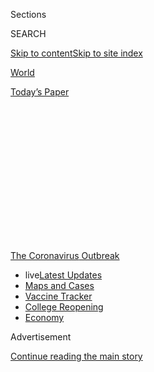 <div id="app">

<div>

<div>

<div>

<div class="NYTAppHideMasthead css-1q2w90k e1suatyy0">

<div class="section css-ui9rw0 e1suatyy2">

<div class="css-eph4ug er09x8g0">

<div class="css-6n7j50">

</div>

<span class="css-1dv1kvn">Sections</span>

<div class="css-10488qs">

<span class="css-1dv1kvn">SEARCH</span>

</div>

[Skip to content](#site-content)[Skip to site
index](#site-index)

</div>

<div id="masthead-section-label" class="css-1wr3we4 eaxe0e00">

[World](https://www.nytimes.com/section/world)

</div>

<div class="css-10698na e1huz5gh0">

</div>

</div>

<div id="masthead-bar-one" class="section hasLinks css-15hmgas e1csuq9d3">

<div class="css-uqyvli e1csuq9d0">

</div>

<div class="css-1uqjmks e1csuq9d1">

</div>

<div class="css-9e9ivx">

[](https://myaccount.nytimes.com/auth/login?response_type=cookie&client_id=vi)

</div>

<div class="css-1bvtpon e1csuq9d2">

[Today’s
Paper](https://www.nytimes.com/section/todayspaper)

</div>

</div>

</div>

</div>

<div data-aria-hidden="false">

<div id="site-content" data-role="main">

<div>

<div class="css-1aor85t" style="opacity:0.000000001;z-index:-1;visibility:hidden">

<div class="css-1hqnpie">

<div class="css-epjblv">

<span class="css-17xtcya">[World](/section/world)</span><span class="css-x15j1o">|</span><span class="css-fwqvlz">Birx
Warns That U.S. Epidemic Is in a ‘New
Phase’</span>

</div>

<div class="css-k008qs">

<div class="css-1iwv8en">

<span class="css-18z7m18"></span>

<div>

</div>

</div>

<span class="css-1n6z4y">https://nyti.ms/3i13OO4</span>

<div class="css-1705lsu">

<div class="css-4xjgmj">

<div class="css-4skfbu" data-role="toolbar" data-aria-label="Social Media Share buttons, Save button, and Comments Panel with current comment count" data-testid="share-tools">

  - 
  - 
  - 
  - 
    
    <div class="css-6n7j50">
    
    </div>

  - 

</div>

</div>

</div>

</div>

</div>

</div>

<div id="NYT_TOP_BANNER_REGION" class="css-13pd83m">

<div>

<div id="styln-prism-menu-1592847958612" class="section interactive-content interactive-size-medium css-1edisqu">

<div class="css-17ih8de interactive-body">

<div id="scroll-container" class="css-1gj85ro">

[<span class="styln-title-wrap"><span class="css-1pje3qr">The
Coronavirus</span><span class="css-1pje3qr">
Outbreak</span></span>](https://www.nytimes.com/news-event/coronavirus?action=click&pgtype=Article&state=default&region=TOP_BANNER&context=storylines_menu)

  - <span class="css-kqxiym" data-emphasize="true">live</span>[Latest
    Updates](https://www.nytimes.com/2020/08/04/world/coronavirus-cases.html?action=click&pgtype=Article&state=default&region=TOP_BANNER&context=storylines_menu)
  - [Maps and
    Cases](https://www.nytimes.com/interactive/2020/us/coronavirus-us-cases.html?action=click&pgtype=Article&state=default&region=TOP_BANNER&context=storylines_menu)
  - [Vaccine
    Tracker](https://www.nytimes.com/interactive/2020/science/coronavirus-vaccine-tracker.html?action=click&pgtype=Article&state=default&region=TOP_BANNER&context=storylines_menu)
  - [College
    Reopening](https://www.nytimes.com/2020/08/02/us/covid-college-reopening.html?action=click&pgtype=Article&state=default&region=TOP_BANNER&context=storylines_menu)
  - [Economy](https://www.nytimes.com/live/2020/08/04/business/stock-market-today-coronavirus?action=click&pgtype=Article&state=default&region=TOP_BANNER&context=storylines_menu)

</div>

</div>

</div>

</div>

</div>

<div id="top-wrapper" class="css-1sy8kpn">

<div id="top-slug" class="css-l9onyx">

Advertisement

</div>

[Continue reading the main
story](#after-top)

<div class="ad top-wrapper" style="text-align:center;height:100%;display:block;min-height:250px">

<div id="top" class="place-ad" data-position="top" data-size-key="top">

</div>

</div>

<div id="after-top">

</div>

</div>

<div>

<div id="sponsor-wrapper" class="css-1hyfx7x">

<div id="sponsor-slug" class="css-19vbshk">

Supported by

</div>

[Continue reading the main
story](#after-sponsor)

<div id="sponsor" class="ad sponsor-wrapper" style="text-align:center;height:100%;display:block">

</div>

<div id="after-sponsor">

</div>

</div>

<div class="css-186x18t">

</div>

<div class="css-1vkm6nb ehdk2mb0">

# Birx Warns That U.S. Epidemic Is in a ‘New Phase’

</div>

Colleges are preparing to welcome students back to a complicated campus
setting. India’s home minister tests positive.

<div class="css-18e8msd">

<div class="css-vp77d3 epjyd6m0">

<div class="css-1baulvz">

</div>

</div>

  - 
    
    <div class="css-ld3wwf e16638kd2">
    
    Published Aug. 2, 2020Updated Aug. 4, 2020,
    <span class="css-epvm6">2:37 p.m.
    ET</span>
    
    </div>

  - 
    
    <div class="css-4xjgmj">
    
    <div class="css-pvvomx" data-role="toolbar" data-aria-label="Social Media Share buttons, Save button, and Comments Panel with current comment count" data-testid="share-tools">
    
      - 
      - 
      - 
      - 
        
        <div class="css-6n7j50">
        
        </div>
    
      - 
    
    </div>
    
    </div>

</div>

</div>

<div class="section meteredContent css-1r7ky0e" name="articleBody" itemprop="articleBody">

<div class="css-1fanzo5 StoryBodyCompanionColumn">

<div class="css-53u6y8">

Read our [live Coronavirus
Pandemic](https://www.nytimes.com/2020/08/04/world/coronavirus-cases.html)
coverage here.

</div>

</div>

<div class="css-19qgada">

### Here’s what you need to know:

  - [Birx urges Americans in hot spots to consider wearing a mask at
    home if they live with someone who is especially
    vulnerable.](#link-4c637647)
  - [Scientists are worried about political influence over the U.S.
    coronavirus vaccine project.](#link-18bff79b)
  - [Will sex in a social pod be OK? Colleges prepare to welcome
    students back to a new reality.](#link-79292e3)
  - [Manila returns to lockdown after opening up leads to a
    resurgence.](#link-41ce99eb)
  - [Its outbreak untamed, Melbourne, Australia, escalates a
    lockdown.](#link-74f9a2b2)
  - [Lawmakers and White House officials remain at an impasse on a new
    relief package.](#link-1a62dbb2)
  - [Hurricane season in a pandemic: Florida is grazed by a tropical
    storm as virus cases surge.](#link-479653b6)

</div>

<div class="css-79elbk" data-testid="photoviewer-wrapper">

<div class="css-z3e15g" data-testid="photoviewer-wrapper-hidden">

</div>

<div class="css-1a48zt4 ehw59r15" data-testid="photoviewer-children">

![<span class="css-16f3y1r e13ogyst0" data-aria-hidden="true">Dr.
Deborah L. Birx. “What we are seeing today is different from March and
April,” she said on the CNN program “State of the Union” on Sunday. “It
is extraordinarily
widespread.”</span><span class="css-cnj6d5 e1z0qqy90" itemprop="copyrightHolder"><span class="css-1ly73wi e1tej78p0">Credit...</span><span>Michael
A. McCoy for The New York
Times</span></span>](https://static01.nyt.com/images/2020/08/02/business/02virus-briefing-birz/merlin_173957070_557fcd4f-d678-4732-b872-17a4142a718a-articleLarge.jpg?quality=75&auto=webp&disable=upscale)

</div>

</div>

<div class="css-1fanzo5 StoryBodyCompanionColumn">

<div class="css-53u6y8">

## Birx urges Americans in hot spots to consider wearing a mask at home if they live with someone who is especially vulnerable.

Dr. Deborah L. Birx, the Trump administration’s coronavirus coordinator,
said on the CNN program “State of the Union” on Sunday that the country
is in a “new phase” of the coronavirus pandemic, and that it is much
more extensive than the spring outbreaks in major cities like New York
and Seattle.

She recommended that people living in communities where cases are
surging consider wearing a mask at home if they live with someone who is
especially vulnerable because of age or underlying medical conditions.

</div>

</div>

<div class="css-1fanzo5 StoryBodyCompanionColumn">

<div class="css-53u6y8">

“What we are seeing today is different from March and April. It is
extraordinarily widespread,” Dr. Birx said, adding that rural areas have
not been spared. “So everybody who lives in a rural area, you are not
immune.”

She emphasized the significance of asymptomatic transmission. “If you
have an outbreak in your rural area or in your city, you need to really
consider wearing a mask at home, assuming that you’re positive if you
have individuals in your household with co-morbidities,” she said.

Both she and Adm. Brett Giroir, an assistant secretary at the Department
of Health and Human Services, emphasized the importance of mask wearing,
hand washing and avoiding crowds. On the NBC program “Meet the Press,”
Admiral Giroir said some of the efforts seemed to be helping in recent
weeks to reduce the number of cases in Arizona and some other states
that have been hard hit this summer.

He repeatedly returned to mask wearing as perhaps the most effective
preventive measure in communities experiencing an outbreak. “Wearing a
mask is incredibly important, but we have to have like 85 or 90 percent
of individuals wearing a mask and avoiding crowds,” he said. Those
percentages, he said, give “you the same outcome as a complete
shutdown.”

Asked if he was recommending a national mask mandate, Admiral Giroir
said, “The public health message is we’ve got to have mask wearing.” He
added: “If we don’t do that, and if we don’t limit the indoor crowded
spaces, the virus will continue to run.”

</div>

</div>

<div class="css-1fanzo5 StoryBodyCompanionColumn">

<div class="css-53u6y8">

Dr. Ashish Jha, the director of the Harvard Global Health Institute,
said on CNN that in many areas where cases are surging, the availability
of tests was badly lagging. “In 18, 20 states, the number of tests being
done is actually falling and falling because our testing system is under
such strain that we just can’t even deliver the test today that we were
doing two weeks ago. That’s very concerning because when cases are
rising, and your number of tests are falling, that’s a recipe for
disaster,” he said.

Admiral Giroir defended the nation’s testing program, noting it has been
increased exponentially in recent months. He said that both testing and
[contact
tracing](https://www.nytimes.com/2020/07/31/health/covid-contact-tracing-tests.html)
were crucial responses, but not particularly helpful in large,
communitywide outbreaks.

He was also asked about the president’s endorsement [of the
anti-malarial drug
hydroxychloroquine](https://www.nytimes.com/2020/07/28/technology/virus-video-trump.html)
as a treatment for the virus. He discounted its utility, citing results
from several recent clinical trials that showed no benefit.

“At this point in time we don’t recommend that as a treatment,” he said.
“There’s no evidence to show that it
is.”

</div>

</div>

<div>

</div>

<div class="css-1fanzo5 StoryBodyCompanionColumn">

<div class="css-53u6y8">

## Scientists are worried about political influence over the U.S. coronavirus vaccine project.

</div>

</div>

<div class="css-79elbk" data-testid="photoviewer-wrapper">

<div class="css-z3e15g" data-testid="photoviewer-wrapper-hidden">

</div>

<div class="css-1a48zt4 ehw59r15" data-testid="photoviewer-children">

<div class="css-1xdhyk6 erfvjey0">

<span class="css-1ly73wi e1tej78p0">Image</span>

<div class="css-zjzyr8">

<div data-testid="lazyimage-container" style="height:257.77777777777777px">

</div>

</div>

</div>

<span class="css-16f3y1r e13ogyst0" data-aria-hidden="true">President
Trump has been relentlessly promoting the administration’s vaccine
efforts, including during an appearance at a biotechnology laboratory in
North Carolina last
week.</span><span class="css-cnj6d5 e1z0qqy90" itemprop="copyrightHolder"><span class="css-1ly73wi e1tej78p0">Credit...</span><span>Anna
Moneymaker for The New York Times</span></span>

</div>

</div>

<div class="css-1fanzo5 StoryBodyCompanionColumn">

<div class="css-53u6y8">

In April, with hospitals overwhelmed and much of the United States in
lockdown, the Department of Health and Human Services produced a
presentation for the White House arguing that rapid development of a
[coronavirus
vaccine](https://www.nytimes.com/interactive/2020/science/coronavirus-vaccine-tracker.html)
was the best hope to control the pandemic.

</div>

</div>

<div class="css-1fanzo5 StoryBodyCompanionColumn">

<div class="css-53u6y8">

“DEADLINE: Enable broad access to the public by October 2020,” the first
slide read, with the date in bold.

Given that it typically takes years to develop a vaccine, the timetable
for the initiative, called [Operation Warp
Speed](https://www.nytimes.com/2020/04/29/us/politics/trump-coronavirus-vaccine-operation-warp-speed.html),
was incredibly ambitious. With tens of thousands dying and tens of
millions out of work, the crisis demanded an all-out public-private
response, with the government supplying billions of dollars to
pharmaceutical and biotechnology companies, providing logistical support
and cutting through red tape.

It escaped no one that the proposed deadline also intersected nicely
with President Trump’s need to curb the virus before the election in
November.

The ensuing race for a vaccine — in the middle of a campaign in which
the president’s handling of the pandemic is the key issue after he has
spent his time in office [undermining
science](https://www.nytimes.com/2020/04/28/climate/trump-coronavirus-climate-science.html)
and [the expertise of the federal
bureaucracy](https://www.nytimes.com/2020/07/09/climate/trump-hurricane-dorian-noaa.html)
— is now testing the system set up to ensure safe and effective drugs to
a degree never before seen.

Under [constant pressure from a White House anxious for good
news](https://www.nytimes.com/2020/08/02/us/politics/coronavirus-vaccine.html)
and a public desperate for a silver bullet to end the crisis, the
government’s researchers are fearful of political intervention in the
coming months and are struggling to ensure that the government maintains
the right balance between speed and rigorous regulation, according to
interviews with administration officials, federal scientists and outside
experts.

</div>

</div>

<div>

</div>

<div class="css-1fanzo5 StoryBodyCompanionColumn">

<div class="css-53u6y8">

## Will sex in a social pod be OK? Colleges prepare to welcome students back to a new reality.

</div>

</div>

<div class="css-79elbk" data-testid="photoviewer-wrapper">

<div class="css-z3e15g" data-testid="photoviewer-wrapper-hidden">

</div>

<div class="css-1a48zt4 ehw59r15" data-testid="photoviewer-children">

<div class="css-1xdhyk6 erfvjey0">

<span class="css-1ly73wi e1tej78p0">Image</span>

<div class="css-zjzyr8">

<div data-testid="lazyimage-container" style="height:257.77777777777777px">

</div>

</div>

</div>

<span class="css-16f3y1r e13ogyst0" data-aria-hidden="true">Students
moving into North Carolina State University in Raleigh, N.C., on
Friday.</span><span class="css-cnj6d5 e1z0qqy90" itemprop="copyrightHolder"><span class="css-1ly73wi e1tej78p0">Credit...</span><span>Gerry
Broome/Associated Press</span></span>

</div>

</div>

<div class="css-1fanzo5 StoryBodyCompanionColumn">

<div class="css-53u6y8">

As many U.S. colleges plan to welcome back students this month, they
face challenges unlike any other industry — containing the coronavirus
among a young, carefree population that not only studies together, but
also lives together, parties together and, if decades of history are any
guide, sleeps together.

</div>

</div>

<div class="css-1fanzo5 StoryBodyCompanionColumn">

<div class="css-53u6y8">

It will be a complex endeavor requiring far more than just the
reconfiguring of dorm rooms and cafeterias. It also involves coronavirus
testing programs capable of serving communities the size of small cities
and the enforcement of codes of conduct among students not eager to be
policed.

<div id="NYT_MAIN_CONTENT_1_REGION" class="css-9tf9ac">

<div>

<div id="styln-covid-updates-world" class="section interactive-content interactive-size-medium css-1ftcdic">

<div class="css-17ih8de interactive-body">

<div id="styln-briefing-block" data-asset-id="QXJ0aWNsZTpueXQ6Ly9hcnRpY2xlLzNhNGMwYWI5LWIwY2QtNWQwOS1hZTgwLTdjMGU3ZTA1OWQ2OA==">

<div class="briefing-block-header-section">

# [Latest Updates: Global Coronavirus Outbreak](https://www.nytimes.com/2020/08/04/world/coronavirus-cases.html?action=click&pgtype=Article&state=default&region=MAIN_CONTENT_1&context=storylines_live_updates)

<div class="briefing-block-ts">

Updated 2020-08-04T18:55:17.683Z

</div>

</div>

  - [Public and private schools in Maryland and elsewhere are divided
    over in-person
    instruction.](https://www.nytimes.com/2020/08/04/world/coronavirus-cases.html?action=click&pgtype=Article&state=default&region=MAIN_CONTENT_1&context=storylines_live_updates#link-4825b93)
  - [N.Y.C.’s health commissioner resigns after clashing with the mayor
    over the
    virus.](https://www.nytimes.com/2020/08/04/world/coronavirus-cases.html?action=click&pgtype=Article&state=default&region=MAIN_CONTENT_1&context=storylines_live_updates#link-4d1eafa8)
  - [‘Long days, long nights’: Washington prepares for a prolonged fight
    over virus
    relief.](https://www.nytimes.com/2020/08/04/world/coronavirus-cases.html?action=click&pgtype=Article&state=default&region=MAIN_CONTENT_1&context=storylines_live_updates#link-6b644638)

<div class="briefing-block-footer">

<div class="briefing-block-footer-meta">

[See more
updates](https://www.nytimes.com/2020/08/04/world/coronavirus-cases.html?action=click&pgtype=Article&state=default&region=MAIN_CONTENT_1&context=storylines_live_updates)

</div>

<div class="briefing-block-briefinglinks">

<span>More live coverage:</span>
[Markets](https://www.nytimes.com/live/2020/08/04/business/stock-market-today-coronavirus?action=click&pgtype=Article&state=default&region=MAIN_CONTENT_1&context=storylines_live_updates)

</div>

</div>

</div>

</div>

</div>

</div>

</div>

Colleges are mapping strategies as varied as the contrasting Covid
regulations enacted by the states, and the efforts could add more than
$70 billion to the budgets of the nation’s 5,000 colleges.

Yet administrators say giving students at least a taste of college life
is worth it, if done in a safe way. Whether those constituents agree is
an open question, and complaints about tuition have led a growing number
of schools to offer rebates.

In one of the more elaborate plans, the University of California,
Berkeley, will test all residential **** students within 24 hours of
their arrival. After that, everyone living on campus will be tested
twice a month if its test proves accurate enough.

But Cornell College in Iowa, with only 1,000 students, is counting on
its humble health center and county health department to do its testing.
Small schools in similar situations are finding themselves at the mercy
of private labs that can take two weeks to deliver results, making
results almost meaningless.

It is still possible that the frantic planning will come to
naught.

</div>

</div>

<div>

</div>

<div class="css-1fanzo5 StoryBodyCompanionColumn">

<div class="css-53u6y8">

## Manila returns to lockdown after opening up leads to a resurgence.

</div>

</div>

<div class="css-79elbk" data-testid="photoviewer-wrapper">

<div class="css-z3e15g" data-testid="photoviewer-wrapper-hidden">

</div>

<div class="css-1a48zt4 ehw59r15" data-testid="photoviewer-children">

<div class="css-1xdhyk6 erfvjey0">

<span class="css-1ly73wi e1tej78p0">Image</span>

<div class="css-zjzyr8">

<div data-testid="lazyimage-container" style="height:257.77777777777777px">

</div>

</div>

</div>

<span class="css-16f3y1r e13ogyst0" data-aria-hidden="true">A
coronavirus testing facility in the Philippines last
week.</span><span class="css-cnj6d5 e1z0qqy90" itemprop="copyrightHolder"><span class="css-1ly73wi e1tej78p0">Credit...</span><span>Mark
R Cristino/EPA, via Shutterstock</span></span>

</div>

</div>

<div class="css-1fanzo5 StoryBodyCompanionColumn">

<div class="css-53u6y8">

President Rodrigo Duterte of the Philippines on Sunday ordered Manila
and nearby suburban areas to re-enter lockdown for two weeks as the
health department reported 5,032 new cases.

Group gatherings were prohibited, and the population was advised to stay
home. Public transportation was halted, domestic flights and
inter-island ferries remained suspended, and the government encouraged
biking. Schools will remain shut.

Infections spiked after the government eased lockdown rules and
gradually opened up in an effort to jump start the economy. But instead
of managing the numbers, it has resulted in grim results, with hospitals
overwhelmed and doctors warning they were reaching a breaking point. In
an appeal to the government on Saturday, the Philippine College of
Physicians, the country’s main organization of doctors, warned that the
health system “has been overwhelmed.”

This came shortly after Manila’s city government ordered the temporary
closure of its two hospitals, citing the growing number of health care
staff members who have been infected. It said that the city’s health
care workers are burned out “with the seemingly endless number of
patients trooping to our hospitals for emergency care and admission.”

Total cases in the country now stand at 103,185, with 2,059 deaths.

Mr. Duterte told officials to “strictly enforce the quarantine,
especially the lockdown.”

“I have heard the call of different groups from the medical community
for a two-week enhanced community quarantine in mega Manila,” he said.
“I fully understand why your health workers would like to ask for such
a timeout period. They have been in the front lines for months and are
exhausted.”

</div>

</div>

<div class="css-1fanzo5 StoryBodyCompanionColumn">

<div class="css-53u6y8">

global roundup

## Its outbreak untamed, Melbourne, Australia, escalates a lockdown.

</div>

</div>

![<span class="css-16f3y1r e13ogyst0">Premier Daniel Andrews of
Victoria, Australia, said that starting on Sunday, residents in the
metropolitan Melbourne area will be under curfew from 8 p.m. to 5
a.m.</span><span class="css-cch8ym"><span class="css-1dv1kvn">Credit</span><span class="css-cnj6d5 e1z0qqy90" itemprop="copyrightHolder"><span class="css-1ly73wi e1tej78p0">Credit...</span><span>William
West/Agence France-Presse — Getty
Images</span></span></span>](https://static01.nyt.com/images/2020/08/02/world/02virus-briefing-melbourne/merlin_175141296_dccccb19-1179-4660-a45f-369462798c5f-videoSixteenByNine3000.jpg)

<div class="css-1fanzo5 StoryBodyCompanionColumn">

<div class="css-53u6y8">

Officials in Melbourne, Australia’s second-largest city, announced
stricter measures on Sunday in an effort to stem a coronavirus outbreak
that is raging despite a lockdown that began four weeks ago.

For six weeks starting on Sunday, residents of metropolitan Melbourne
will be under curfew from 8 p.m. to 5 a.m. except for purposes of work
or giving and receiving care.

As under the current lockdown, permitted reasons for leaving the house
include: shopping for essential goods and services; medical care and
caregiving; and necessary exercise, work and study. Food shopping is
limited to one person per household per day, and outdoor exercise is
limited to one hour per person per day, both within about three miles of
home. Public gatherings are limited to two people, including household
members.

In explaining the new measures, Premier Daniel Andrews said the high
rate of community transmission, including 671 new cases reported in the
state of Victoria on Sunday, suggested that the virus was more
widespread than had been known.

“You’ve got to err on the side of caution and go further and go harder,”
he said.

Victoria has had 11,557 confirmed cases, almost all of them in
metropolitan Melbourne, and 123 deaths.

Here is what else is happening around the world:

  - **Kosovo**’s prime minister Avdullah Hoti said on Sunday he has
    contracted Covid-19 and will self-isolate at home for two weeks,
    [Reuters
    reports](https://www.reuters.com/article/us-health-coronavirus-kosovo-primeminist/kosovo-prime-minister-says-he-has-covid-19-idUSKBN24Y0ON).
    “I have no signs, except a very easy cough,” [he wrote on
    Facebook](https://www.facebook.com/avdullah.hoti/posts/3508635622531100).
    He said he will be “in isolation” for two weeks and “fulfill my
    obligations from home.”

  - Many **Ethiopians** who found work in other parts of Africa or in
    the Persian Gulf before the pandemic are [heading home unemployed
    and possibly
    infected](https://www.nytimes.com/2020/08/01/world/africa/ethiopian-migrant-workers-coronavirus.html?action=click&module=RelatedLinks&pgtype=Article)
    with the virus, representing a major strain on Ethiopia’s fragile
    health system. More than 30,000 laborers have re-entered Ethiopia
    since mid-March. Of those, at least 927 had the virus, according to
    the government, though that figure has not been updated in over a
    month and is almost certainly an undercount.

  - India’s biggest film star, **Amitabh Bachchan**, was discharged from
    the hospital on Sunday after recovering from Covid-19, and the
    country’s powerful home minister, Amit Shah, announced that he
    tested positive. Mr. Bachchan, 77, was hospitalized for three weeks.
    His son, Abhishek Bachchan, also a movie star, remains in the
    hospital. Mr. Shah announced on Twitter on Sunday he tested
    positive. The announcement came one day after his government allowed
    the reopening of hotels and weekly markets in New Delhi, one of the
    worst-hit regions in the
country.

## Lawmakers and White House officials remain at an impasse on a new relief package.

</div>

</div>

<div class="css-79elbk" data-testid="photoviewer-wrapper">

<div class="css-z3e15g" data-testid="photoviewer-wrapper-hidden">

</div>

<div class="css-1a48zt4 ehw59r15" data-testid="photoviewer-children">

<div class="css-1xdhyk6 erfvjey0">

<span class="css-1ly73wi e1tej78p0">Image</span>

<div class="css-zjzyr8">

<div data-testid="lazyimage-container" style="height:257.77777777777777px">

</div>

</div>

</div>

<span class="css-16f3y1r e13ogyst0" data-aria-hidden="true">Members of
the Army oversaw a drive-through coronavirus testing site in Opelousas,
La., on
Thursday.</span><span class="css-cnj6d5 e1z0qqy90" itemprop="copyrightHolder"><span class="css-1ly73wi e1tej78p0">Credit...</span><span>William
Widmer for The New York Times</span></span>

</div>

</div>

<div class="css-1fanzo5 StoryBodyCompanionColumn">

<div class="css-53u6y8">

With coronavirus cases soaring across the United States, the debate in
Washington over a [new relief
package](https://www.nytimes.com/2020/07/28/us/politics/coronavirus-relief-bills-house-senate.html)
to help people and businesses weather the crisis is set to take center
stage in the coming week, and negotiators were meeting over the weekend
in hopes of making progress on a deal.

“The president’s determined to spend what we need to spend,” said Steven
Mnuchin, the Treasury secretary, speaking on the ABC program “This
Week.” “We’re acting very quickly now.”

Unemployment benefits lapsed this week for tens of millions of people,
but officials have struggled to agree over new aid. Mr. Mnuchin’s
remarks came after he and Mark Meadows, the White House chief of staff,
met with top congressional Democrats in a rare Saturday meeting on
Capitol Hill.

Speaker Nancy Pelosi, who hosted the meeting with Senator Chuck Schumer
of New York, said that staff members would meet on Sunday and that the
main negotiators would convene again on Monday. They called the
discussion on Saturday productive but said that the sides remained far
apart on several matters.

“We must defeat this virus, and that’s one of the points that we still
have not come to any agreement on,” Ms. Pelosi said, speaking on [“This
Week.”](https://abcnews.go.com/ThisWeek/video/speaker-house-nancy-pelosi-72130729)
(Mr. Mnuchin, appearing afterward, refuted the suggestion that the
administration is not invested in defeating the virus.)

At issue is [the gap between the latest relief
packages](https://www.nytimes.com/2020/07/28/us/politics/coronavirus-relief-bills-house-senate.html)
put forward by Democrats and Republicans.

A $1 trillion proposal issued by Senate Republicans and administration
officials last week includes cutting by two-thirds the $600-per-week
unemployment payments that workers had received since April and
providing tax cuts and liability protections for businesses.

A $3 trillion relief package approved by House Democrats in May includes
an extension of the jobless aid, nearly $200 billion for rental
assistance and mortgage relief, $3.6 billion to bolster election
security and additional aid for food assistance.

</div>

</div>

<div>

</div>

<div class="css-1fanzo5 StoryBodyCompanionColumn">

<div class="css-53u6y8">

U.S.
Roundup

## Hurricane season in a pandemic: Florida is grazed by a tropical storm as virus cases surge.

</div>

</div>

<div class="css-79elbk" data-testid="photoviewer-wrapper">

<div class="css-z3e15g" data-testid="photoviewer-wrapper-hidden">

</div>

<div class="css-1a48zt4 ehw59r15" data-testid="photoviewer-children">

<div class="css-1xdhyk6 erfvjey0">

<span class="css-1ly73wi e1tej78p0">Image</span>

<div class="css-zjzyr8">

<div data-testid="lazyimage-container" style="height:257.77777777777777px">

</div>

</div>

</div>

<span class="css-16f3y1r e13ogyst0" data-aria-hidden="true">Tropical
Storm Isaias approaching Palm Beach, Fla., on
Sunday.</span><span class="css-cnj6d5 e1z0qqy90" itemprop="copyrightHolder"><span class="css-1ly73wi e1tej78p0">Credit...</span><span>Saul
Martinez for The New York Times</span></span>

</div>

</div>

<div class="css-1fanzo5 StoryBodyCompanionColumn">

<div class="css-53u6y8">

Virus-battered Florida is confronting a new challenge: Tropical Storm
Isaias, which is whipping the coast with high winds and creating the
risk of flash flooding as it makes its way up the East Coast.

At 2 p.m. Eastern time, the center of the storm was about 30 miles
offshore, east of Port St. Lucie, Fla., and was moving north-northwest
at about eight miles an hour, according to the [National Hurricane
Center](https://www.nhc.noaa.gov/text/refresh/MIATCPAT4+shtml/020856.shtml?).

Isaias — which is written Isaías in Spanish and pronounced ees-ah-EE-ahs
— had clobbered the Bahamas with hurricane conditions on Saturday after
hitting parts of Puerto Rico and the Dominican Republic. As it advances
northward, the center of the storm is skirting close to the coast of
Florida without making landfall so far, but its track is likely to bring
it ashore in the Carolinas early in the week.

Complicating the emergency response to the storm, reported coronavirus
cases continue to rise sharply in Florida, Georgia and the Carolinas,
and health officials have warned that their health care systems could be
strained beyond capacity. To avoid virus exposure in shelters, the first
choice is for coastal residents in homes vulnerable to flooding to stay
with relatives or friends farther inland, being careful to wear masks
and remain socially distant.

“Because of Covid, we feel that you are safer at home,” said Bill
Johnson, the emergency management director for Palm Beach County.
“Shelters should be considered your last resort.”

</div>

</div>

<div class="css-1fanzo5 StoryBodyCompanionColumn">

<div class="css-53u6y8">

Here is what else is happening around the country:

  - Lord & Taylor, the floundering department store company, on Sunday
    became the latest retailer to [file for bankruptcy
    protection](https://www.nytimes.com/2020/08/02/business/Lord-and-Taylor-Bankruptcy.html)
    as the coronavirus outbreak accelerates the demise of teetering
    chains. Lord & Taylor and parent company Le Tote said in a filing on
    Sunday that they operated 38 locations, which had been temporarily
    closed since March 2020, and that they had about 651 employees.

  - The two owners of the Liberty Belle, a party boat, [were arrested on
    Saturday
    night](https://www.nytimes.com/2020/08/02/nyregion/liberty-belle-illegal-party.html)
    after it was used that day to host an event with more than 170
    guests, violating state and local social-distancing rules, according
    to the New York Sheriff’s office. State officials in recent weeks
    have increasingly cracked down on bars and other businesses that
    violate social-distancing and other safety measures. Dozens of
    businesses have had their liquor licenses suspended.

  - Five months after the coronavirus engulfed New York City, subway
    ridership is 20 percent of pre-pandemic levels, even as the city has
    largely contained the virus and reopened some businesses. But public
    transportation may not be as risky as New Yorkers believed. There
    has been no notable superspreader event linked to mass transit,
    according to a survey of transportation agencies [conducted by The
    New York
    Times](https://www.nytimes.com/2020/08/02/nyregion/nyc-subway-coronavirus-safety.html).

</div>

</div>

<div>

</div>

<div class="css-1fanzo5 StoryBodyCompanionColumn">

<div class="css-53u6y8">

## A Fed president endorses strict lockdowns to avoid “many more job losses and many more bankruptcies.”

</div>

</div>

<div class="css-79elbk" data-testid="photoviewer-wrapper">

<div class="css-z3e15g" data-testid="photoviewer-wrapper-hidden">

</div>

<div class="css-1a48zt4 ehw59r15" data-testid="photoviewer-children">

<div class="css-1xdhyk6 erfvjey0">

<span class="css-1ly73wi e1tej78p0">Image</span>

<div class="css-zjzyr8">

<div data-testid="lazyimage-container" style="height:257.77777777777777px">

</div>

</div>

</div>

<span class="css-16f3y1r e13ogyst0" data-aria-hidden="true">Pedestrians
in Las Vegas, where restrictions have been
eased.</span><span class="css-cnj6d5 e1z0qqy90" itemprop="copyrightHolder"><span class="css-1ly73wi e1tej78p0">Credit...</span><span>Bridget
Bennett for The New York Times</span></span>

</div>

</div>

<div class="css-1fanzo5 StoryBodyCompanionColumn">

<div class="css-53u6y8">

A top economic official and the governor of Arkansas used appearances on
the Sunday talk shows to discuss the financial toll of the virus as it
rages through much of the country.

Neel Kashkari, the president of the Federal Reserve Bank of Minneapolis,
argued that it would be better for the economy if the United States
instituted strict lockdown policies for a month to six weeks to stop the
spread of the virus.

If the country cannot control the spread, “we’re going to have
flare-ups, lockdowns and a very halting recovery with many more job
losses and many more bankruptcies,” Mr. Kashkari said on the CBS program
“Face the Nation” on Sunday.

“If we were to lock down hard for a month or six weeks, we could get the
case count down, so that our testing and our contact tracing was
actually enough to control it,” he said. “If we don’t do that, and we
have this raging virus spreading throughout the country with flare-ups
and local lockdowns for the next year or two, which is entirely
possible, we’re going to see many, many more business bankruptcies.”

He also said that given the low cost of issuing debt, the government has
room to spend to support the American economy.

</div>

</div>

<div class="css-1fanzo5 StoryBodyCompanionColumn">

<div class="css-53u6y8">

“Congress should use this opportunity to support the American people,
and the American economy,” he said. “If we get the economy growing, we
will be able to pay off the debt.”

His argument for a longer shutdown stands in contrast to others’ views.
On the CNN program “State of the Union,” Gov. Asa Hutchinson of Arkansas
defended his decision not to impose a statewide stay-at-home order
earlier this year. Mr. Hutchinson emphasized the economic ramifications
of extended
shutdowns.

<div id="NYT_MAIN_CONTENT_3_REGION" class="css-9tf9ac">

<div>

<div id="styln-prism-freeform-1594220623585" class="section interactive-content interactive-size-medium css-1ftcdic">

<div class="css-17ih8de interactive-body">

<div id="prism-freeform-block-85410" class="css-19mumt8" data-role="complementary" data-storyline="The Coronavirus Outbreak" data-truncated="true" tabindex="0">

<div class="css-a8d9oz">

<div class="css-eb027h">

[](https://www.nytimes.com/news-event/coronavirus?action=click&pgtype=Article&state=default&region=MAIN_CONTENT_3&context=storylines_faq)

### The Coronavirus Outbreak ›

#### Frequently Asked Questions

Updated August 4, 2020

  - #### I have antibodies. Am I now immune?
    
      - As of right now,[that seems likely, for at least several
        months.](https://www.nytimes.com/2020/07/22/health/covid-antibodies-herd-immunity.html?action=click&pgtype=Article&state=default&region=MAIN_CONTENT_3&context=storylines_faq)
        There have been frightening accounts of people suffering what
        seems to be a second bout of Covid-19. But experts say these
        patients may have a drawn-out course of infection, with the
        virus taking a slow toll weeks to months after initial exposure.
        People infected with the coronavirus typically
        [produce](https://www.nature.com/articles/s41586-020-2456-9)
        immune molecules called antibodies, which are [protective
        proteins made in response to an
        infection](https://www.nytimes.com/2020/05/07/health/coronavirus-antibody-prevalence.html?action=click&pgtype=Article&state=default&region=MAIN_CONTENT_3&context=storylines_faq)[.
        These antibodies
        may](https://www.nytimes.com/2020/05/07/health/coronavirus-antibody-prevalence.html?action=click&pgtype=Article&state=default&region=MAIN_CONTENT_3&context=storylines_faq)
        last in the body [only two to three
        months](https://www.nature.com/articles/s41591-020-0965-6),
        which may seem worrisome, but that’s perfectly normal after an
        acute infection subsides, said Dr. Michael Mina, an immunologist
        at Harvard University. It may be possible to get the coronavirus
        again, but it’s highly unlikely that it would be possible in a
        short window of time from initial infection or make people
        sicker the second time.

  - #### I’m a small-business owner. Can I get relief?
    
      - The [stimulus bills enacted in
        March](https://www.nytimes.com/article/small-business-loans-stimulus-grants-freelancers-coronavirus.html?action=click&pgtype=Article&state=default&region=MAIN_CONTENT_3&context=storylines_faq)
        offer help for the millions of American small businesses. Those
        eligible for aid are businesses and nonprofit organizations with
        fewer than 500 workers, including sole proprietorships,
        independent contractors and freelancers. Some larger companies
        in some industries are also eligible. The help being offered,
        which is being managed by the Small Business Administration,
        includes the Paycheck Protection Program and the Economic Injury
        Disaster Loan program. But lots of folks have [not yet seen
        payouts.](https://www.nytimes.com/interactive/2020/05/07/business/small-business-loans-coronavirus.html?action=click&pgtype=Article&state=default&region=MAIN_CONTENT_3&context=storylines_faq)
        Even those who have received help are confused: The rules are
        draconian, and some are stuck sitting on [money they don’t know
        how to
        use.](https://www.nytimes.com/2020/05/02/business/economy/loans-coronavirus-small-business.html?action=click&pgtype=Article&state=default&region=MAIN_CONTENT_3&context=storylines_faq)
        Many small-business owners are getting less than they expected
        or [not hearing anything at
        all.](https://www.nytimes.com/2020/06/10/business/Small-business-loans-ppp.html?action=click&pgtype=Article&state=default&region=MAIN_CONTENT_3&context=storylines_faq)

  - #### What are my rights if I am worried about going back to work?
    
      - Employers have to provide [a safe
        workplace](https://www.osha.gov/SLTC/covid-19/standards.html)
        with policies that protect everyone equally. [And if one of your
        co-workers tests positive for the coronavirus, the
        C.D.C.](https://www.nytimes.com/article/coronavirus-money-unemployment.html?action=click&pgtype=Article&state=default&region=MAIN_CONTENT_3&context=storylines_faq)
        has said that [employers should tell their
        employees](https://www.cdc.gov/coronavirus/2019-ncov/community/guidance-business-response.html)
        -- without giving you the sick employee’s name -- that they may
        have been exposed to the virus.

  - #### Should I refinance my mortgage?
    
      - [It could be a good
        idea,](https://www.nytimes.com/article/coronavirus-money-unemployment.html?action=click&pgtype=Article&state=default&region=MAIN_CONTENT_3&context=storylines_faq)
        because mortgage rates have [never been
        lower.](https://www.nytimes.com/2020/07/16/business/mortgage-rates-below-3-percent.html?action=click&pgtype=Article&state=default&region=MAIN_CONTENT_3&context=storylines_faq)
        Refinancing requests have pushed mortgage applications to some
        of the highest levels since 2008, so be prepared to get in line.
        But defaults are also up, so if you’re thinking about buying a
        home, be aware that some lenders have tightened their standards.

  - #### What is school going to look like in September?
    
      - It is unlikely that many schools will return to a normal
        schedule this fall, requiring the grind of [online
        learning](https://www.nytimes.com/2020/06/05/us/coronavirus-education-lost-learning.html?action=click&pgtype=Article&state=default&region=MAIN_CONTENT_3&context=storylines_faq),
        [makeshift child
        care](https://www.nytimes.com/2020/05/29/us/coronavirus-child-care-centers.html?action=click&pgtype=Article&state=default&region=MAIN_CONTENT_3&context=storylines_faq)
        and [stunted
        workdays](https://www.nytimes.com/2020/06/03/business/economy/coronavirus-working-women.html?action=click&pgtype=Article&state=default&region=MAIN_CONTENT_3&context=storylines_faq)
        to continue. California’s two largest public school districts —
        Los Angeles and San Diego — said on July 13, that [instruction
        will be remote-only in the
        fall](https://www.nytimes.com/2020/07/13/us/lausd-san-diego-school-reopening.html?action=click&pgtype=Article&state=default&region=MAIN_CONTENT_3&context=storylines_faq),
        citing concerns that surging coronavirus infections in their
        areas pose too dire a risk for students and teachers. Together,
        the two districts enroll some 825,000 students. They are the
        largest in the country so far to abandon plans for even a
        partial physical return to classrooms when they reopen in
        August. For other districts, the solution won’t be an
        all-or-nothing approach. [Many
        systems](https://bioethics.jhu.edu/research-and-outreach/projects/eschool-initiative/school-policy-tracker/),
        including the nation’s largest, New York City, are devising
        [hybrid
        plans](https://www.nytimes.com/2020/06/26/us/coronavirus-schools-reopen-fall.html?action=click&pgtype=Article&state=default&region=MAIN_CONTENT_3&context=storylines_faq)
        that involve spending some days in classrooms and other days
        online. There’s no national policy on this yet, so check with
        your municipal school system regularly to see what is happening
        in your
community.

<div id="styln-survey-component-85410" class="styln-survey-component" data-surveyname="faq" data-surveystoryline="coronavirus">

</div>

</div>

<div class="css-6mllg9">

</div>

<div class="css-pmm6ed">

<span class="css-5gimkt"></span>

</div>

</div>

</div>

</div>

</div>

</div>

</div>

“We’ve got to take on two emergencies here,” he said. “One is our virus,
the other is the
economy.”

## High-fiving and spitting: Major League Baseball has an outbreak. The commissioner wants players to behave.

</div>

</div>

<div class="css-79elbk" data-testid="photoviewer-wrapper">

<div class="css-z3e15g" data-testid="photoviewer-wrapper-hidden">

</div>

<div class="css-1a48zt4 ehw59r15" data-testid="photoviewer-children">

<div class="css-1xdhyk6 erfvjey0">

<span class="css-1ly73wi e1tej78p0">Image</span>

<div class="css-zjzyr8">

<div data-testid="lazyimage-container" style="height:257.77777777777777px">

</div>

</div>

</div>

<span class="css-16f3y1r e13ogyst0" data-aria-hidden="true">Mets players
Pete Alonso and Michael Conforto high fived after their victory over the
Boston Red Sox last
week.</span><span class="css-cnj6d5 e1z0qqy90" itemprop="copyrightHolder"><span class="css-1ly73wi e1tej78p0">Credit...</span><span>Adam
Glanzman/Getty Images</span></span>

</div>

</div>

<div class="css-1fanzo5 StoryBodyCompanionColumn">

<div class="css-53u6y8">

Amid a slow but steady stream of new coronavirus cases, the Major League
Baseball season becoming more precarious seemingly by the day.

Then on Saturday the league’s commissioner issued a rallying cry. “We
are playing,” Rob Manfred told ESPN. “The players need to be better, but
I am not a quitter in general and there is no reason to quit now. We
have had to be fluid, but it is manageable.”

Players on many teams have been spotted high-fiving or spitting or
getting too close too often in the dugout — all in violation of the
manual.

And already, 20 cases among the Miami Marlins and six among the St.
Louis Cardinals less than two weeks into the season have wreaked havoc
on the schedules of eight teams. It also raised questions about M.L.B.’s
protocols.

</div>

</div>

<div class="css-1fanzo5 StoryBodyCompanionColumn">

<div class="css-53u6y8">

In saying the games would go on, Manfred thrust the onus on the players.

Kathleen Bachynski, an assistant professor of public health at
Muhlenberg College, [took
issue](https://twitter.com/bachyns/status/1289665507117772800) with
Manfred’s comments, writing on Twitter that the virus thrives “when
people insist on sticking with a poor plan to the bitter end.”

In a phone interview, Dr. Bachynski said “the responsibility has to be
on the league to provide safe conditions to play in.”

Four players announced they would not play this season since the
Marlin’s outbreak; a dozen players opted out of the season before
opening day.

On Sunday, Mets outfielder [Yoenis Cespedes opted
out](https://www.nytimes.com/2020/08/02/sports/baseball/Yoenis-cespedes-opt-out-rule.html)
of the rest of the 2020 Major League Baseball season for “Covid-related”
reasons, Brodie Van Wagenen, the team’s general manager, announced
Sunday afternoon. The announcement came after Cespedes had failed to
show up on Sunday for the Mets’ game in Atlanta against the
Braves.

</div>

</div>

<div>

</div>

<div class="css-1fanzo5 StoryBodyCompanionColumn">

<div class="css-53u6y8">

## Russia has set a mass vaccination for October after a shortened trial.

</div>

</div>

<div class="css-79elbk" data-testid="photoviewer-wrapper">

<div class="css-z3e15g" data-testid="photoviewer-wrapper-hidden">

</div>

<div class="css-1a48zt4 ehw59r15" data-testid="photoviewer-children">

<div class="css-1xdhyk6 erfvjey0">

<span class="css-1ly73wi e1tej78p0">Image</span>

<div class="css-zjzyr8">

<div data-testid="lazyimage-container" style="height:257.77777777777777px">

</div>

</div>

</div>

<span class="css-16f3y1r e13ogyst0" data-aria-hidden="true">Russia is
one of a number of countries rushing to develop and administer a
vaccine, and it is determined to get there
first.</span><span class="css-cnj6d5 e1z0qqy90" itemprop="copyrightHolder"><span class="css-1ly73wi e1tej78p0">Credit...</span><span>Sechenov
Medical University Press Office, via Getty Images</span></span>

</div>

</div>

<div class="css-1fanzo5 StoryBodyCompanionColumn">

<div class="css-53u6y8">

[Russia plans to launch a nationwide vaccination
campaign](https://www.nytimes.com/2020/08/02/world/europe/russia-trials-vaccine-October.html)
in October with a coronavirus vaccine that has yet to complete clinical
trials, raising international concern about the methods the country is
using to compete in the global race to inoculate the public.

</div>

</div>

<div class="css-1fanzo5 StoryBodyCompanionColumn">

<div class="css-53u6y8">

The minister of health, Mikhail Murashko, said Saturday that the plan
was to begin by vaccinating teachers and health care workers. He also
[told the RIA](https://ria.ru/20200801/1575248763.html) state news
agency that amid accelerated testing, the laboratory that developed the
vaccine was already seeking regulatory approval for it.

Russia is one of a number of countries rushing to develop and administer
a vaccine, and it is determined to get there first.

Not only would a vaccine help alleviate a worldwide health crisis that
has killed more than 680,000 people and badly wounded the global
economy, it would also become a symbol of national pride and a valuable
propaganda tool for the country that produces it. It could be a
lucrative commodity, as well.

“I do hope that the Chinese and the Russians are actually testing the
vaccine before they are administering the vaccine to anyone,” Dr.
Anthony Fauci, director of the National Institute of Allergy and
Infectious Diseases in the United States, warned a congressional hearing
on Friday.

A Russian regulatory agency is expected to approve that vaccine for the
October campaign by mid-August, far earlier than timelines suggested by
Western regulators, who have often said a vaccine would become available
no sooner than the end of the year.

But with limited transparency in the Russian program, separating the
science from the politics and propaganda could prove impossible. Critics
have already drawn attention to Russia’s tradition of cutting corners in
research on other pharmaceutical products and accusations of
intellectual property
theft.

</div>

</div>

<div>

</div>

<div class="css-1fanzo5 StoryBodyCompanionColumn">

<div class="css-53u6y8">

## Slickers? Face masks? What to do if you’re caught in the rain during the pandemic.

</div>

</div>

<div class="css-79elbk" data-testid="photoviewer-wrapper">

<div class="css-z3e15g" data-testid="photoviewer-wrapper-hidden">

</div>

<div class="css-1a48zt4 ehw59r15" data-testid="photoviewer-children">

<div class="css-1xdhyk6 erfvjey0">

<span class="css-1ly73wi e1tej78p0">Image</span>

<div class="css-zjzyr8">

<div data-testid="lazyimage-container" style="height:250.04444444444442px">

</div>

</div>

</div>

<span class="css-16f3y1r e13ogyst0" data-aria-hidden="true">People
wearing masks during a storm in Nagaland, India, in
July.</span><span class="css-cnj6d5 e1z0qqy90" itemprop="copyrightHolder"><span class="css-1ly73wi e1tej78p0">Credit...</span><span>Yirmiyan
Arthur/Associated Press</span></span>

</div>

</div>

<div class="css-1fanzo5 StoryBodyCompanionColumn">

<div class="css-53u6y8">

As the coronavirus has resurged in many parts of the country in recent
weeks, experts and politicians alike have implored people to protect
themselves and others by wearing a face mask in public.

Does that apply when you have to be out in the gusting wind and driving
rain of a tropical storm like Isaias? Our health columnist Tara
Parker-Pope says, probably not: Face masks [aren’t as
effective](https://www.nursingtimes.net/clinical-archive/infection-control/the-effectiveness-of-surgical-face-masks-what-the-literature-shows-30-09-2003/)
when they are wet.

For one thing, it’s much harder to breathe through a wet mask than a dry
one, Ms. Parker-Pope notes. And on top of that, a moist or wet mask
doesn’t filter as well as a dry mask. The Centers for Disease Control
and Prevention, which recommends mask-wearing in general, says they
[should not be worn when doing things that may get the mask
wet.](https://www.cdc.gov/coronavirus/2019-ncov/prevent-getting-sick/cloth-face-cover-guidance.html)

It doesn’t take a tropical storm to drench a mask, of course. They can
become soaked with condensation from your breath or sweat from your
face, and some people think of wetting them deliberately to cool off in
hot weather. But the harm done is the same, wherever the moisture comes
from.

A paper surgical mask that gets soaked should probably be discarded, Ms.
Parker-Pope advises, but a cloth mask can be washed, dried and reused.

If rain is coming down in buckets, social distancing is not likely to be
a problem, and any viral particles exhaled by an infected person
probably would be quickly diluted by gusting wind and rain. So there is
little need to wear a mask out in a rainstorm, Ms. Parker-Pope notes:
“In fact, you should take it off and keep it dry, so if you need to
duck into a store to wait out the storm, you have a dry mask to wear
indoors.”

</div>

</div>

<div class="css-1fanzo5 StoryBodyCompanionColumn">

<div class="css-53u6y8">

## Scientists study whether people with the virus can infect bats and other wildlife.

</div>

</div>

<div class="css-79elbk" data-testid="photoviewer-wrapper">

<div class="css-z3e15g" data-testid="photoviewer-wrapper-hidden">

</div>

<div class="css-1a48zt4 ehw59r15" data-testid="photoviewer-children">

<div class="css-1xdhyk6 erfvjey0">

<span class="css-1ly73wi e1tej78p0">Image</span>

<div class="css-zjzyr8">

<div data-testid="lazyimage-container" style="height:257.77777777777777px">

</div>

</div>

</div>

<span class="css-16f3y1r e13ogyst0" data-aria-hidden="true">A recent
paper tracing the genetic lineage of the virus found evidence that it
probably evolved in bats into its current
form.</span><span class="css-cnj6d5 e1z0qqy90" itemprop="copyrightHolder"><span class="css-1ly73wi e1tej78p0">Credit...</span><span>Kim
Raff for The New York Times</span></span>

</div>

</div>

<div class="css-1fanzo5 StoryBodyCompanionColumn">

<div class="css-53u6y8">

Could humans pass the coronavirus to wildlife, specifically North
American bats?

It may seem like a minor worry — far down the list from concerns like
getting sick, losing a loved one or staying employed. But as the
pandemic has made clear, the more careful people are about viruses
passing among species, the better.

The scientific consensus is that the coronavirus originated in bats in
China or neighboring countries. A recent paper tracing the genetic
lineage of the virus [found evidence that it probably evolved in bats
into its current
form](https://www.nature.com/articles/s41564-020-0771-4). The
researchers also concluded that either this coronavirus or others that
could make the jump to humans may be present in bat populations.

So why worry about infecting more bats with the current virus?

The U.S. government considers it a legitimate concern both for bat
populations, which have been devastated by a fungal disease called
white-nose syndrome, and for humans, given potential problems down the
road. If the virus can pass easily between species, it could potentially
spill back over to humans.

Another concern is how readily the coronavirus may spread from bats to
other kinds of wildlife or domestic animals, including pets. Much
attention has been paid to the small number of pets that have been
infected, but public health authorities like the Centers for Disease
Control and Prevention have said that, although information is limited,
[the risk of pets spreading the virus to
people](https://www.cdc.gov/coronavirus/2019-ncov/daily-life-coping/pets.html)
is low.

They do recommend that any person who has Covid-19 take the same
precautions with their pets that they would with human family
members.

</div>

</div>

<div>

</div>

<div class="css-1fanzo5 StoryBodyCompanionColumn">

<div class="css-53u6y8">

## Viewers flock to Mexico’s flagging telenovelas, seeking the familiar in a time of distress.

</div>

</div>

<div class="css-79elbk" data-testid="photoviewer-wrapper">

<div class="css-z3e15g" data-testid="photoviewer-wrapper-hidden">

</div>

<div class="css-1a48zt4 ehw59r15" data-testid="photoviewer-children">

<div class="css-1xdhyk6 erfvjey0">

<span class="css-1ly73wi e1tej78p0">Image</span>

<div class="css-zjzyr8">

<div data-testid="lazyimage-container" style="height:257.77777777777777px">

</div>

</div>

</div>

<span class="css-16f3y1r e13ogyst0" data-aria-hidden="true">Mexico’s
Televisa network has continued to film telenovelas in the
pandemic.</span><span class="css-cnj6d5 e1z0qqy90" itemprop="copyrightHolder"><span class="css-1ly73wi e1tej78p0">Credit...</span><span>Meghan
Dhaliwal for The New York Times</span></span>

</div>

</div>

<div class="css-1fanzo5 StoryBodyCompanionColumn">

<div class="css-53u6y8">

Mexico’s love affair with melodrama appeared to be over. Now, thanks
partly to the pandemic, the telenovela is roaring back.

Confined to their homes, millions of Mexicans have devoted their
evenings to the traditional melodramas and other kitschy classics,
finding in the familiar faces and happy endings a balm for anxieties
raised by a health crisis that has left at least 43,000 dead and
millions unemployed in the country.

The resurgence has been a boon to Televisa, a onetime media monopoly
that had taken a beating from streaming services. During the second
quarter, 6.6 million people watched Televisa’s flagship channel during
prime time each evening, when telenovelas and other melodramas air.
Viewership was around five million in that period last year, according
to the network.

Miguel Ángel Herros, the executive producer of the melodrama “La Rosa de
Guadalupe,” has been filming for shorter periods, in locations that
leave ample space for his crew. Actors have their temperatures taken
when they arrive on set, and rehearse with masks and face shields.

It is unclear whether the success will last through a pandemic that has
forced physical displays of affection out of telenovelas.

“There are no kisses, no hugs, no caresses, no scenes in bed,” Mr.
Herros said.

</div>

</div>

<div>

</div>

<div class="css-1fanzo5 StoryBodyCompanionColumn">

<div class="css-53u6y8">

## Is it feasible to travel this year?

Travel looks very different in 2020. [Here are some
questions](https://www.nytimes.com/interactive/2020/07/31/travel/coronavirus-travel-risk.html)
to help you decide whether you would feel comfortable taking a trip
during the pandemic.

</div>

</div>

<div>

</div>

<div class="css-1fanzo5 StoryBodyCompanionColumn">

<div class="css-53u6y8">

Reporting was contributed by Kevin Armstrong, Peter Baker, Benedict
Carey, Emily Cochrane, Melina Delkic, Tess Felder, Christina Goldbaum,
James Gorman, Jason Gutierrez, Andrew Higgins, Jennifer Jett, Annie
Karni, Natalie Kitroeff, Sharon LaFraniere, **** Patrick J. Lyons, Simon
Marks, Patricia Mazzei, Tara Parker-Pope, Kate Phillips, Jeanna Smialek,
Katie Thomas, Noah Weiland and Sameer Yasir.

</div>

</div>

<div>

</div>

</div>

<div>

</div>

<div>

</div>

<div>

</div>

<div>

<div id="bottom-wrapper" class="css-1ede5it">

<div id="bottom-slug" class="css-l9onyx">

Advertisement

</div>

[Continue reading the main
story](#after-bottom)

<div id="bottom" class="ad bottom-wrapper" style="text-align:center;height:100%;display:block;min-height:90px">

</div>

<div id="after-bottom">

</div>

</div>

</div>

</div>

</div>

## Site Index

<div>

</div>

## Site Information Navigation

  - [© <span>2020</span> <span>The New York Times
    Company</span>](https://help.nytimes.com/hc/en-us/articles/115014792127-Copyright-notice)

<!-- end list -->

  - [NYTCo](https://www.nytco.com/)
  - [Contact
    Us](https://help.nytimes.com/hc/en-us/articles/115015385887-Contact-Us)
  - [Work with us](https://www.nytco.com/careers/)
  - [Advertise](https://nytmediakit.com/)
  - [T Brand Studio](http://www.tbrandstudio.com/)
  - [Your Ad
    Choices](https://www.nytimes.com/privacy/cookie-policy#how-do-i-manage-trackers)
  - [Privacy](https://www.nytimes.com/privacy)
  - [Terms of
    Service](https://help.nytimes.com/hc/en-us/articles/115014893428-Terms-of-service)
  - [Terms of
    Sale](https://help.nytimes.com/hc/en-us/articles/115014893968-Terms-of-sale)
  - [Site
    Map](https://spiderbites.nytimes.com)
  - [Help](https://help.nytimes.com/hc/en-us)
  - [Subscriptions](https://www.nytimes.com/subscription?campaignId=37WXW)

</div>

</div>

</div>

</div>
